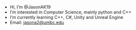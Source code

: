 -  Hi, I’m @JasonAK19
-  I’m interested in Computer Science, mainly python and C++
- I’m currently learning C++, C#, Unity and Unreal Engine
- Email: jasona2@umbc.edu

<!---
JasonAK19/JasonAK19 is a ✨ special ✨ repository because its `README.md` (this file) appears on your GitHub profile.
You can click the Preview link to take a look at your changes.
--->
